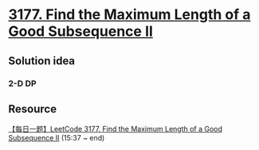 # [3177. Find the Maximum Length of a Good Subsequence II](https://leetcode.com/problems/find-the-maximum-length-of-a-good-subsequence-ii/description/)

## Solution idea
### 2-D DP


## Resource
[【每日一题】LeetCode 3177. Find the Maximum Length of a Good Subsequence II](https://www.youtube.com/watch?v=lEOzA3KXV5s&t=83s&ab_channel=HuifengGuan) (15:37 ~ end)